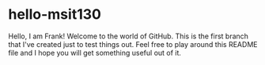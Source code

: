 # hello-msit130
Hello, I am Frank! Welcome to the world of GitHub. This is the first branch that I've created just to test things out. Feel free to play around this README file and I hope you will get something useful out of it.
